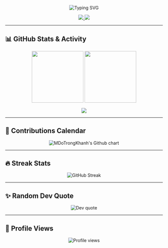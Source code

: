 <!-- Typing SVG -->
<p align="center">
  <img src="https://readme-typing-svg.herokuapp.com?font=Fira+Code&size=25&pause=1000&color=00F79B&center=true&vCenter=true&width=500&lines=Hi%2C+I'm+Trong+Khanh;Coder+%7C+Football+Fan+%7C+Chess+Lover;Fan+of+Real+Madrid" alt="Typing SVG" />
</p>

<!-- Social Links -->
<p align="center">
  <a href="https://discord.com/users/khanhduo">
    <img src="https://img.shields.io/badge/Discord-khanhduo-5865F2?style=for-the-badge&logo=discord&logoColor=white" />
  </a>
  <a href="https://www.chess.com/member/DTK-LQA-TN-YB-12-13">
    <img src="https://img.shields.io/badge/Chess.com-DTK--LQA--TN--YB--12--13-81b64c?style=for-the-badge&logo=chess&logoColor=white" />
  </a>
</p>

---

## 📊 GitHub Stats & Activity  

<p align="center">
  <img src="https://github-readme-stats.vercel.app/api?username=MDoTrongKhanh&show_icons=true&theme=tokyonight&count_private=true" height="165" />
  <img src="https://github-readme-stats.vercel.app/api/top-langs/?username=MDoTrongKhanh&layout=compact&theme=tokyonight" height="165" />
</p>

<p align="center">
  <img src="https://github-readme-activity-graph.vercel.app/graph?username=MDoTrongKhanh&theme=react-dark&hide_border=true&area=true" />
</p>


---

## 📅 Contributions Calendar
<p align="center">
  <img src="https://ghchart.rshah.org/00F79B/MDoTrongKhanh" alt="MDoTrongKhanh's Github chart" />
</p>

---

## 🔥 Streak Stats
<p align="center">
  <img src="https://streak-stats.demolab.com?user=MDoTrongKhanh&theme=tokyonight&hide_border=true&v=2" alt="GitHub Streak" />
</p>

---

## ✨ Random Dev Quote
<p align="center">
  <img src="https://quotes-github-readme.vercel.app/api?type=horizontal&theme=tokyonight" alt="Dev quote" />
</p>

---

## 👀 Profile Views
<p align="center">
  <img src="https://komarev.com/ghpvc/?username=MDoTrongKhanh&label=Profile%20Views&color=00F79B&style=for-the-badge" alt="Profile views" />
</p>
